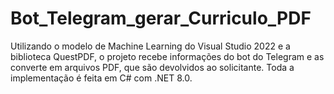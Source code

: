 # Bot_Telegram_gerar_Curriculo_PDF
Utilizando o modelo de Machine Learning do Visual Studio 2022 e a biblioteca QuestPDF, o projeto recebe informações do bot do Telegram e as converte em arquivos PDF, que são devolvidos ao solicitante. Toda a implementação é feita em C# com .NET 8.0.
